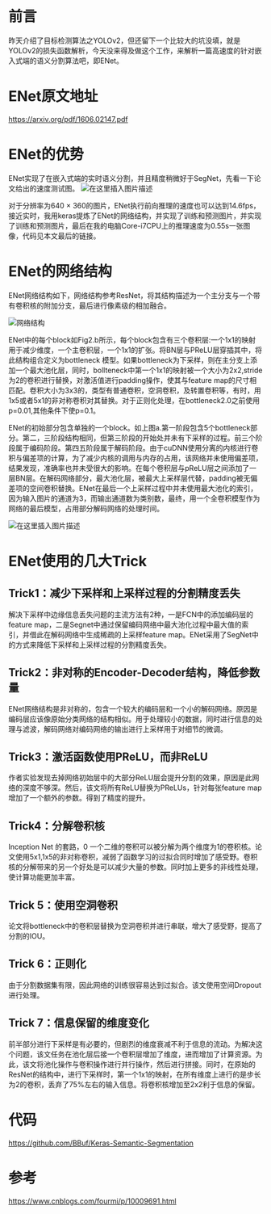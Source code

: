 # 前言
昨天介绍了目标检测算法之YOLOv2，但还留下一个比较大的坑没填，就是YOLOv2的损失函数解析，今天没来得及做这个工作，来解析一篇高速度的针对嵌入式端的语义分割算法吧，即ENet。

# ENet原文地址
https://arxiv.org/pdf/1606.02147.pdf
# ENet的优势

ENet实现了在嵌入式端的实时语义分割，并且精度稍微好于SegNet，先看一下论文给出的速度测试图。
![在这里插入图片描述](https://img-blog.csdnimg.cn/20190213132232708.png)

对于分辨率为640 $\times$ 360的图片，ENet执行前向推理的速度也可以达到14.6fps，接近实时，我用keras提炼了ENet的网络结构，并实现了训练和预测图片，并实现了训练和预测图片，最后在我的电脑Core-i7CPU上的推理速度为0.55s一张图像，代码见本文最后的链接。

# ENet的网络结构
  ENet网络结构如下，网络结构参考ResNet，将其结构描述为一个主分支与一个带有卷积核的附加分支，最后进行像素级的相加融合。

![网络结构](https://img-blog.csdnimg.cn/20190213131647837.png?x-oss-process=image/watermark,type_ZmFuZ3poZW5naGVpdGk,shadow_10,text_aHR0cHM6Ly9ibG9nLmNzZG4ubmV0L2p1c3Rfc29ydA==,size_16,color_FFFFFF,t_70)



ENet中的每个block如Fig2.b所示，每个block包含有三个卷积层:一个1x1的映射用于减少维度，一个主卷积层，一个1x1的扩张。将BN层与PReLU层穿插其中，将此结构组合定义为bottleneck 模型。如果bottleneck为下采样，则在主分支上添加一个最大池化层，同时，bollteneck中第一个1x1的映射被一个大小为2x2,stride为2的卷积进行替换，对激活值进行padding操作，使其与feature map的尺寸相匹配。卷积大小为3x3的，类型有普通卷积，空洞卷积，及转置卷积等，有时，用1x5或者5x1的非对称卷积对其替换。对于正则化处理，在bottleneck2.0之前使用p=0.01,其他条件下使p=0.1。

ENet的初始部分包含单独的一个block。如上图a.第一阶段包含5个bottleneck部分。第二，三阶段结构相同，但第三阶段的开始处并未有下采样的过程。前三个阶段属于编码阶段。第四五阶段属于解码阶段。由于cuDNN使用分离的内核进行卷积与偏差项的计算，为了减少内核的调用与内存的占用，该网络并未使用偏差项，结果发现，准确率也并未受很大的影响。在每个卷积层与pReLU层之间添加了一层BN层。在解码网络部分，最大池化层，被最大上采样层代替，padding被无偏差项的空间卷积替换。ENet在最后一个上采样过程中并未使用最大池化的索引，因为输入图片的通道为3，而输出通道数为类别数，最终，用一个全卷积模型作为网络的最后模型，占用部分解码网络的处理时间。

![在这里插入图片描述](https://img-blog.csdnimg.cn/2019021313165839.png?x-oss-process=image/watermark,type_ZmFuZ3poZW5naGVpdGk,shadow_10,text_aHR0cHM6Ly9ibG9nLmNzZG4ubmV0L2p1c3Rfc29ydA==,size_16,color_FFFFFF,t_70)

# ENet使用的几大Trick
## Trick1：减少下采样和上采样过程的分割精度丢失
解决下采样中边缘信息丢失问题的主流方法有2种，一是FCN中的添加编码层的feature map，二是Segnet中通过保留编码网络中最大池化过程中最大值的索引，并借此在解码网络中生成稀疏的上采样feature map。ENet采用了SegNet中的方式来降低下采样和上采样过程的分割精度丢失。
## Trick2：非对称的Encoder-Decoder结构，降低参数量
ENet网络结构是非对称的，包含一个较大的编码层和一个小的解码网络。原因是编码层应该像原始分类网络的结构相似。用于处理较小的数据，同时进行信息的处理与滤波，解码网络对编码网络的输出进行上采样用于对细节的微调。
## Trick3：激活函数使用PReLU，而非ReLU
作者实验发现去掉网络初始层中的大部分ReLU层会提升分割的效果，原因是此网络的深度不够深。然后，该文将所有ReLU替换为PReLUs，针对每张feature map增加了一个额外的参数。得到了精度的提升。
## Trick4：分解卷积核
Inception Net 的套路，0 一个二维的卷积可以被分解为两个维度为1的卷积核。论文使用5x1,1x5的非对称卷积，减弱了函数学习的过拟合同时增加了感受野。卷积核的分解带来的另一个好处是可以减少大量的参数。同时加上更多的非线性处理，使计算功能更加丰富。
## Trick 5：使用空洞卷积
论文将bottleneck中的卷积层替换为空洞卷积并进行串联，增大了感受野，提高了分割的IOU。
## Trick 6：正则化
由于分割数据集有限，因此网络的训练很容易达到过拟合。该文使用空间Dropout进行处理。
## Trick 7：信息保留的维度变化
前半部分进行下采样是有必要的，但剧烈的维度衰减不利于信息的流动。为解决这个问题，该文任务在池化层后接一个卷积层增加了维度，进而增加了计算资源。为此，该文将池化操作与卷积操作进行并行操作，然后进行拼接。同时，在原始的ResNet的结构中，进行下采样时，第一个1x1的映射，在所有维度上进行的是步长为2的卷积，丢弃了75%左右的输入信息。将卷积核增加至2x2利于信息的保留。

# 代码
https://github.com/BBuf/Keras-Semantic-Segmentation

# 参考
https://www.cnblogs.com/fourmi/p/10009691.html